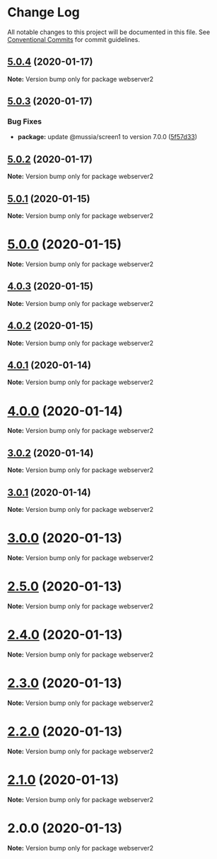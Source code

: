 # Change Log

All notable changes to this project will be documented in this file.
See [Conventional Commits](https://conventionalcommits.org) for commit guidelines.

## [5.0.4](https://github.com/yurikrupnik/mussia3/compare/webserver2@5.0.3...webserver2@5.0.4) (2020-01-17)

**Note:** Version bump only for package webserver2





## [5.0.3](https://github.com/yurikrupnik/mussia3/compare/webserver2@5.0.2...webserver2@5.0.3) (2020-01-17)


### Bug Fixes

* **package:** update @mussia/screen1 to version 7.0.0 ([5f57d33](https://github.com/yurikrupnik/mussia3/commit/5f57d33ffa082dabaa6c4e91b3ff5ce433bcef00))





## [5.0.2](https://github.com/yurikrupnik/mussia3/compare/webserver2@5.0.1...webserver2@5.0.2) (2020-01-17)

**Note:** Version bump only for package webserver2





## [5.0.1](https://github.com/yurikrupnik/mussia3/compare/webserver2@5.0.0...webserver2@5.0.1) (2020-01-15)

**Note:** Version bump only for package webserver2





# [5.0.0](https://github.com/yurikrupnik/mussia3/compare/webserver2@4.0.3...webserver2@5.0.0) (2020-01-15)

**Note:** Version bump only for package webserver2





## [4.0.3](https://github.com/yurikrupnik/mussia3/compare/webserver2@4.0.2...webserver2@4.0.3) (2020-01-15)

**Note:** Version bump only for package webserver2





## [4.0.2](https://github.com/yurikrupnik/mussia3/compare/webserver2@4.0.1...webserver2@4.0.2) (2020-01-15)

**Note:** Version bump only for package webserver2





## [4.0.1](https://github.com/yurikrupnik/mussia3/compare/webserver2@4.0.0...webserver2@4.0.1) (2020-01-14)

**Note:** Version bump only for package webserver2





# [4.0.0](https://github.com/yurikrupnik/mussia3/compare/webserver2@3.0.2...webserver2@4.0.0) (2020-01-14)

**Note:** Version bump only for package webserver2





## [3.0.2](https://github.com/yurikrupnik/mussia3/compare/webserver2@3.0.1...webserver2@3.0.2) (2020-01-14)

**Note:** Version bump only for package webserver2





## [3.0.1](https://github.com/yurikrupnik/mussia3/compare/webserver2@3.0.0...webserver2@3.0.1) (2020-01-14)

**Note:** Version bump only for package webserver2





# [3.0.0](https://github.com/yurikrupnik/mussia3/compare/webserver2@2.5.0...webserver2@3.0.0) (2020-01-13)

**Note:** Version bump only for package webserver2





# [2.5.0](https://github.com/yurikrupnik/mussia3/compare/webserver2@2.4.0...webserver2@2.5.0) (2020-01-13)

**Note:** Version bump only for package webserver2





# [2.4.0](https://github.com/yurikrupnik/mussia3/compare/webserver2@2.3.0...webserver2@2.4.0) (2020-01-13)

**Note:** Version bump only for package webserver2





# [2.3.0](https://github.com/yurikrupnik/mussia3/compare/webserver2@2.2.0...webserver2@2.3.0) (2020-01-13)

**Note:** Version bump only for package webserver2





# [2.2.0](https://github.com/yurikrupnik/mussia3/compare/webserver2@2.1.0...webserver2@2.2.0) (2020-01-13)

**Note:** Version bump only for package webserver2





# [2.1.0](https://github.com/yurikrupnik/mussia3/compare/webserver2@2.0.0...webserver2@2.1.0) (2020-01-13)

**Note:** Version bump only for package webserver2





# 2.0.0 (2020-01-13)

**Note:** Version bump only for package webserver2

